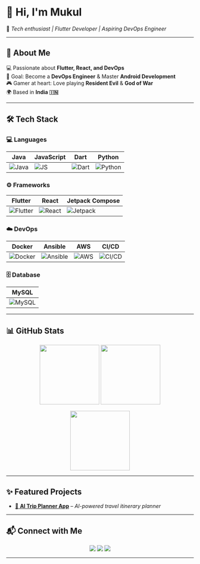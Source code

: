# 👋 Hi, I'm Mukul  

🌟 *Tech enthusiast | Flutter Developer | Aspiring DevOps Engineer*  

---

## 🚀 About Me  
💻 Passionate about **Flutter, React, and DevOps**  
🎯 Goal: Become a **DevOps Engineer** & Master **Android Development**  
🎮 Gamer at heart: Love playing **Resident Evil** & **God of War**  
🌍 Based in **India 🇮🇳**

---

## 🛠️ Tech Stack  

### 💻 Languages  
| Java | JavaScript | Dart | Python |
|------|------------|------|--------|
| ![Java](https://img.shields.io/badge/Java-orange?logo=java&logoColor=white) | ![JS](https://img.shields.io/badge/JavaScript-yellow?logo=javascript&logoColor=black) | ![Dart](https://img.shields.io/badge/Dart-blue?logo=dart&logoColor=white) | ![Python](https://img.shields.io/badge/Python-darkblue?logo=python&logoColor=yellow) |

### ⚙️ Frameworks  
| Flutter | React | Jetpack Compose |
|---------|-------|-----------------|
| ![Flutter](https://img.shields.io/badge/Flutter-02569B?logo=flutter&logoColor=white) | ![React](https://img.shields.io/badge/React-20232A?logo=react&logoColor=61DAFB) | ![Jetpack](https://img.shields.io/badge/Jetpack%20Compose-4285F4?logo=android&logoColor=white) |

### ☁️ DevOps  
| Docker | Ansible | AWS | CI/CD |
|--------|---------|-----|-------|
| ![Docker](https://img.shields.io/badge/Docker-2496ED?logo=docker&logoColor=white) | ![Ansible](https://img.shields.io/badge/Ansible-EE0000?logo=ansible&logoColor=white) | ![AWS](https://img.shields.io/badge/AWS-232F3E?logo=amazon-aws&logoColor=orange) | ![CI/CD](https://img.shields.io/badge/CI%2FCD-blueviolet?logo=githubactions&logoColor=white) |

### 🗄️ Database  
| MySQL |
|-------|
| ![MySQL](https://img.shields.io/badge/MySQL-005C84?logo=mysql&logoColor=white) |

---

## 📊 GitHub Stats  

<p align="center">
  <img src="https://github-readme-stats.vercel.app/api?username=CodeXMukul&show_icons=true&theme=tokyonight&hide_border=true&count_private=true" height="160"/>
  <img src="https://streak-stats.demolab.com?user=CodeXMukul&theme=tokyonight&hide_border=true" height="160"/>
</p>

<p align="center">
  <img src="https://github-readme-stats.vercel.app/api/top-langs/?username=CodeXMukul&layout=compact&theme=tokyonight&hide_border=true" height="160"/>
</p>

---

## ✨ Featured Projects  
- [🤖 **AI Trip Planner App**](https://github.com/CodeXMukul/ai-trip-planner) – *AI-powered travel itinerary planner*  
---

## 📬 Connect with Me  

<p align="center">
  <a href="https://www.linkedin.com/in/mukul74"><img src="https://img.shields.io/badge/LinkedIn-blue?style=for-the-badge&logo=linkedin"></a>
  <a href="mailto:mukulkashyapk@gmail.com"><img src="https://img.shields.io/badge/Email-red?style=for-the-badge&logo=gmail&logoColor=white"></a>
  <a href="https://github.com/CodeXMukul"><img src="https://img.shields.io/badge/GitHub-100000?style=for-the-badge&logo=github&logoColor=white"></a>
</p>

---
